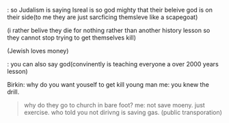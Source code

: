 : so Judalism is saying Isreal is so god mighty that their beleive god is on their side(to me they are just sarcficing themsleve like a scapegoat)

(i rather belive they die for nothing rather than another history lesson so they cannot stop trying to get themselves kill)

(Jewish loves money)

: you can also say god(convinently is teaching everyone a over 2000 years lesson)

Birkin: why do you want youself to get kill young man
me: you knew the drill.

> why do they go to church in bare foot?
me: not save moeny. just exercise. who told you not dirivng is saving gas. (public transporation)
